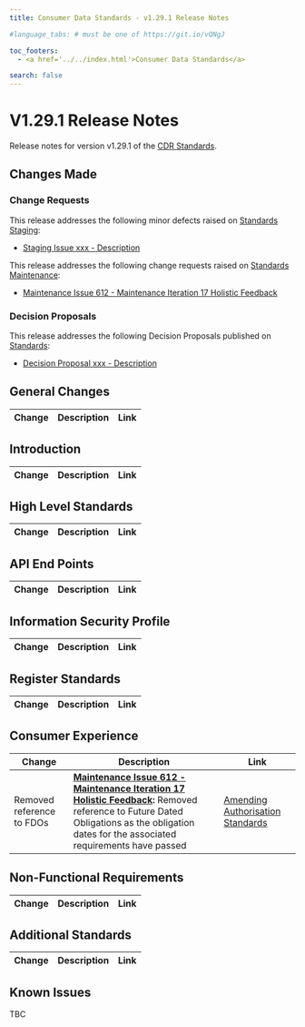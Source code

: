 ```yaml
---
title: Consumer Data Standards - v1.29.1 Release Notes

#language_tabs: # must be one of https://git.io/vQNgJ

toc_footers:
  - <a href='../../index.html'>Consumer Data Standards</a>

search: false
---
```


# V1.29.1 Release Notes
Release notes for version v1.29.1 of the [CDR Standards](../../index.html).

## Changes Made
### Change Requests

This release addresses the following minor defects raised on [Standards Staging](https://github.com/ConsumerDataStandardsAustralia/standards-staging/issues):

- [Staging Issue xxx - Description](https://github.com/ConsumerDataStandardsAustralia/standards-staging/issues/xxx)

This release addresses the following change requests raised on [Standards Maintenance](https://github.com/ConsumerDataStandardsAustralia/standards-maintenance/issues):

- [Maintenance Issue 612 - Maintenance Iteration 17 Holistic Feedback](https://github.com/ConsumerDataStandardsAustralia/standards-maintenance/issues/612)

### Decision Proposals

This release addresses the following Decision Proposals published on [Standards](https://github.com/ConsumerDataStandardsAustralia/standards/issues):

- [Decision Proposal xxx - Description](https://github.com/ConsumerDataStandardsAustralia/standards/issues/xxx)

## General Changes
|Change|Description|Link|
|------|-----------|----|


## Introduction

|Change|Description|Link|
|------|-----------|----|


## High Level Standards

|Change|Description|Link|
|------|-----------|----|

## API End Points

|Change|Description|Link|
|------|-----------|----|

## Information Security Profile

|Change|Description|Link|
|------|-----------|----|

## Register Standards

|Change|Description|Link|
|------|-----------|----|

## Consumer Experience

|Change|Description|Link|
|------|-----------|----|
|Removed reference to FDOs|**[Maintenance Issue 612 - Maintenance Iteration 17 Holistic Feedback](https://github.com/ConsumerDataStandardsAustralia/standards-maintenance/issues/612#issuecomment-1730719461):** Removed reference to Future Dated Obligations as the obligation dates for the associated requirements have passed|[Amending Authorisation Standards](../../#amending-authorisation-standards)|

## Non-Functional Requirements

|Change|Description|Link|
|------|-----------|----|

## Additional Standards

|Change|Description|Link|
|------|-----------|----|

## Known Issues

TBC